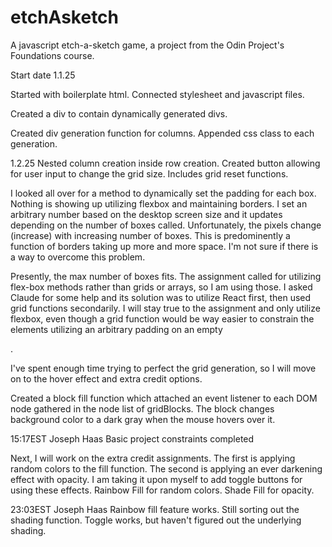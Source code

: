 # etchAsketch
A javascript etch-a-sketch game, a project from the Odin Project's Foundations course.

Start date 1.1.25

Started with boilerplate html.
Connected stylesheet and javascript files.

Created a div to contain dynamically generated divs.

Created div generation function for columns.
Appended css class to each generation.

1.2.25
Nested column creation inside row creation.
Created button allowing for user input to change the grid size. Includes grid reset functions.

I looked all over for a method to dynamically set the padding for each box. Nothing is showing up utilizing flexbox and maintaining borders.
I set an arbitrary number based on the desktop screen size and it updates depending on the number of boxes called.
Unfortunately, the pixels change (increase) with increasing number of boxes. This is predominently a function of borders taking up
more and more space. I'm not sure if there is a way to overcome this problem. 

Presently, the max number of boxes fits. The assignment called for utilizing flex-box methods rather than grids or arrays, so I am using those.
I asked Claude for some help and its solution was to utilize React first, then used grid functions secondarily. I will stay true to the assignment
and only utilize flexbox, even though a grid function would be way easier to constrain the elements utilizing an arbitrary padding on an empty <div>.

I've spent enough time trying to perfect the grid generation, so I will move on to the hover effect and extra credit options.

Created a block fill function which attached an event listener to each DOM node gathered in the node list of gridBlocks.
The block changes background color to a dark gray when the mouse hovers over it.

15:17EST Joseph Haas
Basic project constraints completed

Next, I will work on the extra credit assignments. The first is applying random colors to the fill function. The second is applying an ever darkening effect with opacity. I am taking it upon myself to add toggle buttons for using these effects. Rainbow Fill for random colors. Shade Fill for opacity.

23:03EST Joseph Haas
Rainbow fill feature works. Still sorting out the shading function. Toggle works, but haven't figured out the underlying shading.